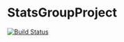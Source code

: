 # StatsGroupProject
[![Build Status](https://travis-ci.com/Aj588/StatsGroupProject.svg?branch=master)](https://travis-ci.com/Aj588/StatsGroupProject)
